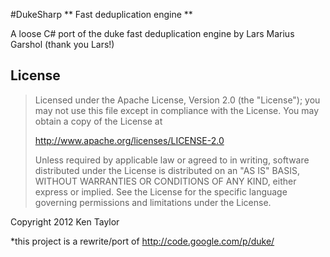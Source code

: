 #DukeSharp
** Fast deduplication engine **

A loose C# port of the duke fast deduplication engine by Lars Marius Garshol (thank you Lars!)

## License

>Licensed under the Apache License, Version 2.0 (the "License");
>you may not use this file except in compliance with the License.
>You may obtain a copy of the License at
>
>   http://www.apache.org/licenses/LICENSE-2.0
>
>Unless required by applicable law or agreed to in writing, software
>distributed under the License is distributed on an "AS IS" BASIS,
>WITHOUT WARRANTIES OR CONDITIONS OF ANY KIND, either express or implied.
>See the License for the specific language governing permissions and
>limitations under the License.

Copyright 2012 Ken Taylor

*this project is a rewrite/port of http://code.google.com/p/duke/